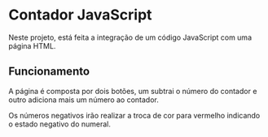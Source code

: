 # Contador JavaScript 

Neste projeto, está feita a integração de um código JavaScript com uma página HTML.

## Funcionamento

A página é composta por dois botões, um subtrai o número do contador e outro adiciona mais um número ao contador.

Os números negativos irão realizar a troca de cor para vermelho indicando o estado negativo do numeral.
